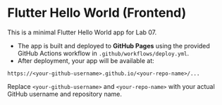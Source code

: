 # Flutter Hello World (Frontend)

This is a minimal Flutter Hello World app for Lab 07.

- The app is built and deployed to **GitHub Pages** using the provided GitHub Actions workflow in `.github/workflows/deploy.yml`.
- After deployment, your app will be available at:

```
https://<your-github-username>.github.io/<your-repo-name>/...
```

Replace `<your-github-username>` and `<your-repo-name>` with your actual GitHub username and repository name. 